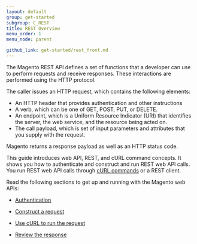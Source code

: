 ```yaml
---
layout: default
group: get-started
subgroup: C_REST
title: REST Overview
menu_order: 1
menu_node: parent

github_link: get-started/rest_front.md
---
```


The Magento REST API defines a set of functions that a developer can use to perform requests and receive responses. These interactions are performed using the HTTP protocol. 

The caller issues an HTTP request, which contains the following elements:

* An HTTP header that provides authentication and other instructions
* A verb, which can be one of GET, POST, PUT, or DELETE.
* An endpoint, which is a Uniform Resource Indicator (URI) that identifies the server, the web service, and the resource being acted on. 
* The call payload, which is set of input parameters and attributes that you supply with the request. 

Magento returns a response payload as well as an HTTP status code.

This guide introduces web API, REST, and cURL command concepts. It shows you how to authenticate and construct and run REST web API calls. You run REST web API calls through <a href="{{ site.gdeurl }}get-started/gs-curl.html">cURL commands</a> or a REST client.


Read the following sections to get up and running with the Magento web APIs:
<ul>
   <li>
      <p>
         <a href="{{ site.gdeurl }}get-started/authentication/gs-authentication.html"> Authentication</a>
      </p>
   </li>
   <li>
      <p>
         <a href="{{ site.gdeurl }}get-started/gs-web-api-request.html">Construct a request</a>
      </p>
   </li>
   <li>
      <p>
         <a href="{{ site.gdeurl }}get-started/gs-curl.html">Use cURL to run the request</a>
      </p>
   </li>
   <li>
      <p>
         <a href="{{ site.gdeurl }}get-started/gs-web-api-response.html">Review the response</a>
      </p>
   </li>

</ul>

   <!--
      <li>
         <p>
            <a href="{{ site.gdeurl }}get-started/soap/soap-web-api-calls.html">SOAP web API calls</a>
         </p>
      </li>
      -->





